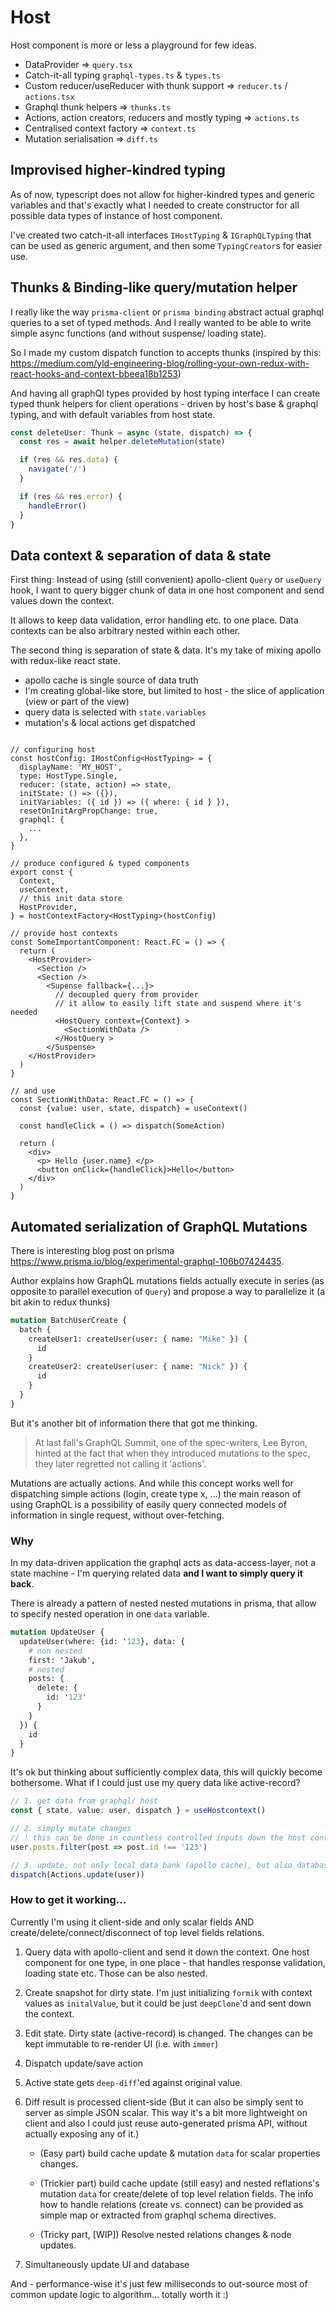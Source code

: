 # Host

Host component is more or less a playground for few ideas.

- DataProvider => `query.tsx`
- Catch-it-all typing `graphql-types.ts` & `types.ts`
- Custom reducer/useReducer with thunk support => `reducer.ts` / `actions.tsx`
- Graphql thunk helpers => `thunks.ts`
- Actions, action creators, reducers and mostly typing => `actions.ts`
- Centralised context factory => `context.ts`
- Mutation serialisation => `diff.ts`

## Improvised higher-kindred typing

As of now, typescript does not allow for higher-kindred types and generic variables and that's exactly what I needed to create constructor for all possible data types of instance of host component.

I've created two catch-it-all interfaces `IHostTyping` & `IGraphQLTyping` that can be used as generic argument, and then some `TypingCreator`s for easier use.

## Thunks & Binding-like query/mutation helper

I really like the way `prisma-client` or `prisma binding` abstract actual graphql queries to a set of typed methods. And I really wanted to be able to write simple async functions (and without suspense/ loading state).

So I made my custom dispatch function to accepts thunks (inspired by this: https://medium.com/yld-engineering-blog/rolling-your-own-redux-with-react-hooks-and-context-bbeea18b1253)

And having all graphQl types provided by host typing interface I can create typed thunk helpers for client operations - driven by host's base & graphql typing, and with default variables from host state.

```ts
const deleteUser: Thunk = async (state, dispatch) => {
  const res = await helper.deleteMutation(state)

  if (res && res.data) {
    navigate('/')
  }

  if (res && res.error) {
    handleError()
  }
}
```

## Data context & separation of data & state

First thing: Instead of using (still convenient) apollo-client `Query` or `useQuery` hook, I want to query bigger chunk of data in one host component and send values down the context.

It allows to keep data validation, error handling etc. to one place. Data contexts can be also arbitrary nested within each other.

The second thing is separation of state & data. It's my take of mixing apollo with redux-like react state.

- apollo cache is single source of data truth
- I'm creating global-like store, but limited to host - the slice of application (view or part of the view)
- query data is selected with `state.variables`
- mutation's & local actions get dispatched

```tsx

// configuring host
const hostConfig: IHostConfig<HostTyping> = {
  displayName: 'MY_HOST',
  type: HostType.Single,
  reducer: (state, action) => state,
  initState: () => ({}),
  initVariables: ({ id }) => ({ where: { id } }),
  resetOnInitArgPropChange: true,
  graphql: {
    ...
  },
}

// produce configured & typed components
export const {
  Context,
  useContext,
  // this init data store
  HostProvider,
} = hostContextFactory<HostTyping>(hostConfig)

// provide host contexts
const SomeImportantComponent: React.FC = () => {
  return (
    <HostProvider>
      <Section />
      <Section />
        <Supense fallback={...}>
          // decoupled query from provider
          // it allow to easily lift state and suspend where it's needed
          <HostQuery context={Context} >
            <SectionWithData />
          </HostQuery >
        </Suspense>
    </HostProvider>
  )
}

// and use
const SectionWithData: React.FC = () => {
  const {value: user, state, dispatch} = useContext()

  const handleClick = () => dispatch(SomeAction)

  return (
    <div>
      <p> Hello {user.name} </p>
      <button onClick={handleClick}>Hello</button>
    </div>
  )
}

```

## Automated serialization of GraphQL Mutations

There is interesting blog post on prisma https://www.prisma.io/blog/experimental-graphql-106b07424435.

Author explains how GraphQL mutations fields actually execute in series (as opposite to parallel execution of `Query`) and propose a way to parallelize it (a bit akin to redux thunks)

```graphql
mutation BatchUserCreate {
  batch {
    createUser1: createUser(user: { name: "Mike" }) {
      id
    }
    createUser2: createUser(user: { name: "Nick" }) {
      id
    }
  }
}
```

But it's another bit of information there that got me thinking.

> At last fall's GraphQL Summit, one of the spec-writers, Lee Byron, hinted at the fact that when they introduced mutations to the spec, they later regretted not calling it 'actions'.

Mutations are actually actions. And while this concept works well for dispatching simple actions (login, create type x, ...) the main reason of using GraphQL is a possibility of easily query connected models of information in single request, without over-fetching.

### Why

In my data-driven application the graphql acts as data-access-layer, not a state machine - I'm querying related data **and I want to simply query it back**.

There is already a pattern of nested nested mutations in prisma, that allow to specify nested operation in one `data` variable.

```graphql
mutation UpdateUser {
  updateUser(where: {id: '123}, data: {
    # non nested
    first: 'Jakub',
    # nested
    posts: {
      delete: {
        id: '123'
      }
    }
  }) {
    id
  }
}

```

It's ok but thinking about sufficiently complex data, this will quickly become bothersome. What if I could just use my query data like active-record?

```ts
// 1. get data from graphql/ host
const { state, value: user, dispatch } = useHostcontext()

// 2. simply mutate changes
// ! this can be done in countless controlled inputs down the host context
user.posts.filter(post => post.id !== '123')

// 3. update, not only local data bank (apollo cache), but also database
dispatch(Actions.update(user))
```

### How to get it working...

Currently I'm using it client-side and only scalar fields AND create/delete/connect/disconnect of top level fields relations.

1. Query data with apollo-client and send it down the context. One host component for one type, in one place - that handles response validation, loading state etc. Those can be also nested.

2. Create snapshot for dirty state. I'm just initializing `formik` with context values as `initalValue`, but it could be just `deepClone`'d and sent down the context.

3. Edit state. Dirty state (active-record) is changed. The changes can be kept immutable to re-render UI (i.e. with `immer`)

4. Dispatch update/save action

5. Active state gets `deep-diff`'ed against original value.

6. Diff result is processed client-side (But it can also be simply sent to server as simple JSON scalar. This way it's a bit more lightweight on client and also I could just reuse auto-generated prisma API, without actually exposing any of it.)

   - (Easy part) build cache update & mutation `data` for scalar properties changes.

   - (Trickier part) build cache update (still easy) and nested reflations's mutation `data` for create/delete of top level relation fields. The info how to handle relations (create vs. connect) can be provided as simple map or extracted from graphql schema directives.

   - (Tricky part, [WIP]) Resolve nested relations changes & node updates.

7. Simultaneously update UI and database

And - performance-wise it's just few milliseconds to out-source most of common update logic to algorithm... totally worth it :)
